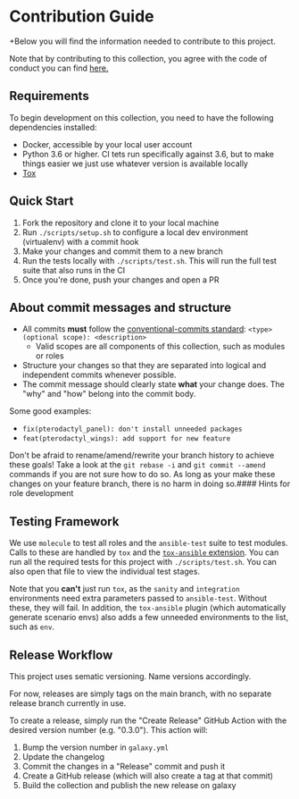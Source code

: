 # Contribution Guide

+Below you will find the information needed to contribute to this project.

Note that by contributing to this collection, you agree with the code of conduct you can find [here.](https://github.com/maxhoesel/ansible-collection-pterodactyl/blob/main/CODE_OF_CONDUCT.md)

## Requirements

To begin development on this collection, you need to have the following dependencies installed:

- Docker, accessible by your local user account
- Python 3.6 or higher. CI tets run specifically against 3.6, but to make things easier we just use whatever version is available locally
- [Tox](https://tox.readthedocs.io/en/latest/)

## Quick Start

1. Fork the repository and clone it to your local machine
2. Run `./scripts/setup.sh` to configure a local dev environment (virtualenv) with a commit hook
3. Make your changes and commit them to a new branch
4. Run the tests locally with `./scripts/test.sh`. This will run the full test suite that also runs in the CI
5. Once you're done, push your changes and open a PR

## About commit messages and structure

- All commits **must** follow the [conventional-commits standard](https://www.conventionalcommits.org/en/v1.0.0/):
  `<type>(optional scope): <description>`
  - Valid scopes are all components of this collection, such as modules or roles
- Structure your changes so that they are separated into logical and independent commits whenever possible.
- The commit message should clearly state **what** your change does. The "why" and "how" belong into the commit body.

Some good examples:
- `fix(pterodactyl_panel): don't install unneeded packages`
- `feat(pterodactyl_wings): add support for new feature`

Don't be afraid to rename/amend/rewrite your branch history to achieve these goals!
Take a look at the `git rebase -i` and `git commit --amend` commands if you are not sure how to do so.
As long as your make these changes on your feature branch, there is no harm in doing so.#### Hints for role development


## Testing Framework

We use `molecule` to test all roles and the `ansible-test` suite to test modules.
Calls to these are handled by `tox` and the [`tox-ansible` extension]( https://github.com/ansible-community/tox-ansible).
You can run all the required tests for this project with `./scripts/test.sh`.
You can also open that file to view the individual test stages.

Note that you **can't** just run `tox`, as the `sanity` and `integration` environments need extra parameters passed to
`ansible-test`. Without these, they will fail. In addition, the `tox-ansible` plugin (which automatically generate scenario envs)
also adds a few unneeded environments to the list, such as `env`.

## Release Workflow

This project uses sematic versioning. Name versions accordingly.

For now, releases are simply tags on the main branch, with no separate release branch currently in use.

To create a release, simply run the "Create Release" GitHub Action with the desired version number (e.g. "0.3.0").
This action will:

1. Bump the version number in `galaxy.yml`
2. Update the changelog
3. Commit the changes in a "Release" commit and push it
4. Create a GitHub release (which will also create a tag at that commit)
5. Build the collection and publish the new release on galaxy
